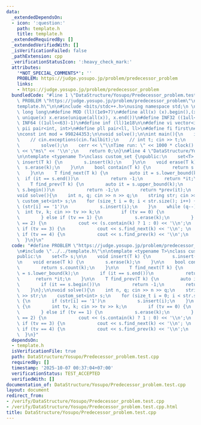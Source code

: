 ```yaml
---
data:
  _extendedDependsOn:
  - icon: ':question:'
    path: template.h
    title: template.h
  _extendedRequiredBy: []
  _extendedVerifiedWith: []
  _isVerificationFailed: false
  _pathExtension: cpp
  _verificationStatusIcon: ':heavy_check_mark:'
  attributes:
    '*NOT_SPECIAL_COMMENTS*': ''
    PROBLEM: https://judge.yosupo.jp/problem/predecessor_problem
    links:
    - https://judge.yosupo.jp/problem/predecessor_problem
  bundledCode: "#line 1 \"DataStructure/Yosupo/Predecessor_problem.test.cpp\"\n#define\
    \ PROBLEM \"https://judge.yosupo.jp/problem/predecessor_problem\"\n\n#line 2 \"\
    template.h\"\n\n#include <bits/stdc++.h>\nusing namespace std;\n \n#define ll\
    \ long long\n#define MOD (ll)(1e9+7)\n#define all(x) (x).begin(),(x).end()\n#define\
    \ unique(x) x.erase(unique(all(x)), x.end())\n#define INF32 ((1ull<<31)-1)\n#define\
    \ INF64 ((1ull<<63)-1)\n#define inf (ll)1e18\n\n#define vi vector<int>\n#define\
    \ pii pair<int, int>\n#define pll pair<ll, ll>\n#define fi first\n#define se second\n\
    \nconst int mod = 998244353;\n\nvoid solve();\n\nint main(){\n    ios_base::sync_with_stdio(false);cin.tie(NULL);\n\
    \    // cin.exceptions(cin.failbit);\n    // int t; cin >> t;\n    // while(t--)\n\
    \        solve();\n    cerr << \"\\nTime run: \" << 1000 * clock() / CLOCKS_PER_SEC\
    \ << \"ms\" << '\\n';\n    return 0;\n}\n#line 4 \"DataStructure/Yosupo/Predecessor_problem.test.cpp\"\
    \n\ntemplate <typename T>\nclass custom_set {\npublic:\n    set<T> s;\n\n    void\
    \ insert(T k) {\n        s.insert(k);\n    }\n\n    void erase(T k) {\n      \
    \  s.erase(k);\n    }\n\n    bool contain(T k) {\n        return s.count(k);\n\
    \    }\n\n    T find_next(T k) {\n        auto it = s.lower_bound(k);\n      \
    \  if (it == s.end())\n            return -1;\n        return *it;\n    }\n\n\
    \    T find_prev(T k) {\n        auto it = s.upper_bound(k);\n        if (it ==\
    \ s.begin())\n            return -1;\n        return *prev(it);\n    }\n};\n\n\
    void solve(){\n    int n, q; cin >> n >> q;\n    string str; cin >> str;\n   \
    \ custom_set<int> s;\n    for (size_t i = 0; i < str.size(); i++) {\n        if\
    \ (str[i] == '1')\n            s.insert(i);\n    }\n    while (q--) {\n      \
    \  int tv, k; cin >> tv >> k;\n        if (tv == 0) {\n            s.insert(k);\n\
    \        } else if (tv == 1) {\n            s.erase(k);\n        } else if (tv\
    \ == 2) {\n            cout << (s.contain(k) ? 1 : 0) << '\\n';\n        } else\
    \ if (tv == 3) {\n            cout << s.find_next(k) << '\\n'; \n        } else\
    \ if (tv == 4) {\n            cout << s.find_prev(k) << '\\n';\n        }\n  \
    \  }\n}\n"
  code: "#define PROBLEM \"https://judge.yosupo.jp/problem/predecessor_problem\"\n\
    \n#include \"../../template.h\"\n\ntemplate <typename T>\nclass custom_set {\n\
    public:\n    set<T> s;\n\n    void insert(T k) {\n        s.insert(k);\n    }\n\
    \n    void erase(T k) {\n        s.erase(k);\n    }\n\n    bool contain(T k) {\n\
    \        return s.count(k);\n    }\n\n    T find_next(T k) {\n        auto it\
    \ = s.lower_bound(k);\n        if (it == s.end())\n            return -1;\n  \
    \      return *it;\n    }\n\n    T find_prev(T k) {\n        auto it = s.upper_bound(k);\n\
    \        if (it == s.begin())\n            return -1;\n        return *prev(it);\n\
    \    }\n};\n\nvoid solve(){\n    int n, q; cin >> n >> q;\n    string str; cin\
    \ >> str;\n    custom_set<int> s;\n    for (size_t i = 0; i < str.size(); i++)\
    \ {\n        if (str[i] == '1')\n            s.insert(i);\n    }\n    while (q--)\
    \ {\n        int tv, k; cin >> tv >> k;\n        if (tv == 0) {\n            s.insert(k);\n\
    \        } else if (tv == 1) {\n            s.erase(k);\n        } else if (tv\
    \ == 2) {\n            cout << (s.contain(k) ? 1 : 0) << '\\n';\n        } else\
    \ if (tv == 3) {\n            cout << s.find_next(k) << '\\n'; \n        } else\
    \ if (tv == 4) {\n            cout << s.find_prev(k) << '\\n';\n        }\n  \
    \  }\n}"
  dependsOn:
  - template.h
  isVerificationFile: true
  path: DataStructure/Yosupo/Predecessor_problem.test.cpp
  requiredBy: []
  timestamp: '2025-10-07 00:37:04+07:00'
  verificationStatus: TEST_ACCEPTED
  verifiedWith: []
documentation_of: DataStructure/Yosupo/Predecessor_problem.test.cpp
layout: document
redirect_from:
- /verify/DataStructure/Yosupo/Predecessor_problem.test.cpp
- /verify/DataStructure/Yosupo/Predecessor_problem.test.cpp.html
title: DataStructure/Yosupo/Predecessor_problem.test.cpp
---
```

